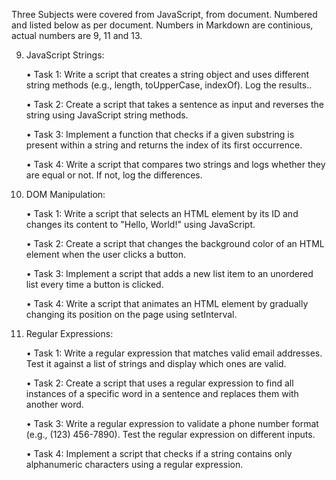 Three Subjects were covered from JavaScript, from document. Numbered and listed below as per document. Numbers in Markdown are continious, actual numbers are 9, 11 and 13.

9) JavaScript Strings:

    • Task 1: Write a script that creates a string object and uses different string methods (e.g., length, toUpperCase, indexOf). Log the results..

    • Task 2: Create a script that takes a sentence as input and reverses the string using JavaScript string methods.
    
    • Task 3: Implement a function that checks if a given substring is present within a string and returns the index of its first occurrence.
    
    • Task 4: Write a script that compares two strings and logs whether they are equal or not. If not, log the differences.

11) DOM Manipulation:

    • Task 1: Write a script that selects an HTML element by its ID and changes its content to "Hello, World!" using JavaScript.

    • Task 2: Create a script that changes the background color of an HTML element when the user clicks a button.

    • Task 3: Implement a script that adds a new list item to an unordered list every time a button is clicked.

    • Task 4: Write a script that animates an HTML element by gradually changing its position on the page using setInterval.

13) Regular Expressions:
    
    • Task 1: Write a regular expression that matches valid email addresses. Test it against a list of strings and display which ones are valid.
    
    • Task 2: Create a script that uses a regular expression to find all instances of a specific word in a sentence and replaces them with another word.
    
    • Task 3: Write a regular expression to validate a phone number format (e.g., (123) 456-7890). Test the regular expression on different inputs.
    
    • Task 4: Implement a script that checks if a string contains only alphanumeric characters using a regular expression.
